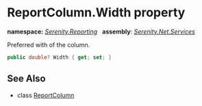 # ReportColumn.Width property
**namespace:** *[Serenity.Reporting](../../README.md#serenity.reporting-namespace)*   **assembly**: *[Serenity.Net.Services](../../README.md)*

Preferred with of the column.

```csharp
public double? Width { get; set; }
```

## See Also

* class [ReportColumn](../ReportColumn.md)